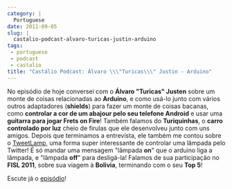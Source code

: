 ```yaml
---
category: |
  Portuguese
date: 2011-09-05
slug: |
  castalio-podcast-alvaro-turicas-justin-arduino
tags:
 - portuguese
 - podcast
 - castalio
title: "Castálio Podcast: Álvaro \\\"Turicas\\\" Justin - Arduino"
---
```

No episódio de hoje conversei com o **Álvaro "Turicas" Justen** sobre um
monte de coisas relacionadas ao **Arduino**, e como usá-lo junto com
vários outros adaptadores (**shields**) para fazer um monte de coisas
bacanas, como **controlar a cor de um abajour pelo seu telefone
Android** e usar uma **guitarra para jogar Frets on Fire**! Também
falamos do **Turiquinhas**, o **carro controlado por luz** cheio de
firulas que ele desenvolveu junto com uns amigos. Depois que terminamos
a entrevista, ele também me contou sobre o
[TweetLamp](http://GitHub.com/turicas/tweetlamp), uma forma super
interessante de controlar uma lâmpada pelo Twitter! É só mandar uma
mensagem "lâmpada **on**" que o arduino liga a lâmpada, e "lâmpada
**off**" para desligá-la! Falamos de sua participação no **FISL 2011**,
sobre sua viagem à **Bolivia**, terminando com o seu **Top 5**!

Escute já o
[episódio](http://www.castalio.info/alvaro-turicas-justen-arduino/)!
